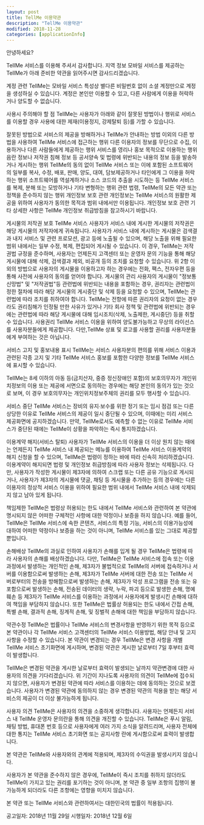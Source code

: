 ```yaml
---
layout: post
title: TellMe 이용약관
description: "TellMe 이용약관"
modified: 2018-11-28
categories: [applicationInfo]
---
```

안녕하세요?

TellMe 서비스를 이용해 주셔서 감사합니다. 지역 정보 모바일 서비스를 제공하는 TellMe가 아래 준비한 약관을 읽어주시면 감사드리겠습니다.

계정 관련
TellMe는 모바일 서비스 특성상 별다른 비밀번호 없이 소셜 계정만으로 계정을 생성하실 수 있습니다.
계정은 본인만 이용할 수 있고, 다른 사람에게 이용을 허락하거나 양도할 수 없습니다. 

사용시 주의해야 할 점
TellMe는 사용자가 아래와 같이 잘못된 방법이나 행위로 서비스를 이용할 경우 사용에 대한 제재(이용정지, 강제탈퇴 등)를 가할 수 있습니다.

잘못된 방법으로 서비스의 제공을 방해하거나 TellMe가 안내하는 방법 이외의 다른 방법을 사용하여 TellMe 서비스에 접근하는 행위
다른 이용자의 정보를 무단으로 수집, 이용하거나 다른 사람들에게 제공하는 행위
서비스를 영리나 홍보 목적으로 이용하는 행위
음란 정보나 저작권 침해 정보 등 공서양속 및 법령에 위반되는 내용의 정보 등을 발송하거나 게시하는 행위
TellMe의 동의 없이 TellMe 서비스 또는 이에 포함된 소프트웨어의 일부를 복사, 수정, 배포, 판매, 양도, 대여, 담보제공하거나 타인에게 그 이용을 허락하는 행위
소프트웨어를 역설계하거나 소스 코드의 추출을 시도하는 등 TellMe 서비스를 복제, 분해 또는 모방하거나 기타 변형하는 행위
관련 법령, TellMe의 모든 약관 또는 정책을 준수하지 않는 행위
개인정보 보호 관련
개인정보는 TellMe 서비스의 원활한 제공을 위하여 사용자가 동의한 목적과 범위 내에서만 이용됩니다. 개인정보 보호 관련 기타 상세한 사항은 TellMe 개인정보 취급방침을 참고하시기 바랍니다.

게시물의 저작권 보호
TellMe 서비스 사용자가 서비스 내에 게시한 게시물의 저작권은 해당 게시물의 저작자에게 귀속됩니다.
사용자가 서비스 내에 게시하는 게시물은 검색결과 내지 서비스 및 관련 프로모션, 광고 등에 노출될 수 있으며, 해당 노출을 위해 필요한 범위 내에서는 일부 수정, 복제, 편집되어 게시될 수 있습니다. 이 경우, TellMe는 저작권법 규정을 준수하며, 사용자는 언제든지 고객센터 또는 운영자 문의 기능을 통해 해당 게시물에 대해 삭제, 검색결과 제외, 비공개 등의 조치를 요청할 수 있습니다.
위 2항 이외의 방법으로 사용자의 게시물을 이용하고자 하는 경우에는 전화, 팩스, 전자우편 등을 통해 사전에 사용자의 동의를 얻어야 합니다.
게시물의 관리
사용자의 게시물이 "정보통신망법" 및 "저작권법"등 관련법에 위반되는 내용을 포함하는 경우, 권리자는 관련법이 정한 절차에 따라 해당 게시물의 게시중단 및 삭제 등을 요청할 수 있으며, TellMe는 관련법에 따라 조치를 취하여야 합니다.
TellMe는 전항에 따른 권리자의 요청이 없는 경우라도 권리침해가 인정될 만한 사유가 있거나 기타 회사 정책 및 관련법에 위반되는 경우에는 관련법에 따라 해당 게시물에 대해 임시조치(삭제, 노출제한, 게시중단) 등을 취할 수 있습니다.
사용권리
TellMe 서비스 이용을 위하여 양도불가능하고 무상의 라이선스를 사용자분들에게 제공합니다. 다만,TellMe 상표 및 로고를 사용할 권리를 사용자분들에게 부여하는 것은 아닙니다.

서비스 고지 및 홍보내용 표시
TellMe는 서비스 사용자분의 편의를 위해 서비스 이용과 관련된 각종 고지 및 기타 TellMe 서비스 홍보를 포함한 다양한 정보를 TellMe 서비스에 표시할 수 있습니다.

TellMe는 8세 이하의 아동 등(금치산자, 중증 정신장애인 포함)의 보호의무자가 개인위치정보의 이용 또는 제공에 서면으로 동의하는 경우에는 해당 본인의 동의가 있는 것으로 보며, 이 경우 보호의무자는 개인위치정보주체의 권리를 모두 행사할 수 있습니다.

서비스 중단
TellMe 서비스는 장비의 유지∙보수를 위한 정기 또는 임시 점검 또는 다른 상당한 이유로 TellMe 서비스의 제공이 일시 중단될 수 있으며, 이때에는 미리 서비스 제공화면에 공지하겠습니다. 만약, TellMe로서도 예측할 수 없는 이유로 TellMe 서비스가 중단된 때에는 TellMe이 상황을 파악하는 즉시 통지하겠습니다.

이용계약 해지(서비스 탈퇴)
사용자가 TellMe 서비스의 이용을 더 이상 원치 않는 때에는 언제든지 TellMe 서비스 내 제공되는 메뉴를 이용하여 TellMe 서비스 이용계약의 해지 신청을 할 수 있으며, TellMe은 법령이 정하는 바에 따라 신속히 처리하겠습니다. 이용계약이 해지되면 법령 및 개인정보 취급방침에 따라 사용자 정보는 삭제됩니다. 다만, 사용자가 작성한 게시물이 제3자에 의하여 스크랩 또는 다른 공유 기능으로 게시되거나, 사용자가 제3자의 게시물에 댓글, 채팅 등 게시물을 추가하는 등의 경우에는 다른 이용자의 정상적 서비스 이용을 위하여 필요한 범위 내에서 TellMe 서비스 내에 삭제되지 않고 남아 있게 됩니다.

책임제한
TellMe은 법령상 허용되는 한도 내에서 TellMe 서비스와 관련하여 본 약관에 명시되지 않은 어떠한 구체적인 사항에 대한 약정이나 보증을 하지 않습니다. 예를 들어, TellMe은 TellMe 서비스에 속한 콘텐츠, 서비스의 특정 기능, 서비스의 이용가능성에 대하여 어떠한 약정이나 보증을 하는 것이 아니며, TellMe 서비스를 있는 그대로 제공할 뿐입니다.

손해배상
TellMe의 과실로 인하여 사용자가 손해를 입게 될 경우 TellMe은 법령에 따라 사용자의 손해를 배상하겠습니다. 다만, TellMe은 TellMe 서비스에 접속 또는 이용과정에서 발생하는 개인적인 손해, 제3자가 불법적으로 TellMe의 서버에 접속하거나 서버를 이용함으로써 발생하는 손해, 제3자가 TellMe 서버에 대한 전송 또는 TellMe 서버로부터의 전송을 방해함으로써 발생하는 손해, 제3자가 악성 프로그램을 전송 또는 유포함으로써 발생하는 손해, 전송된 데이터의 생략, 누락, 파괴 등으로 발생한 손해, 명예훼손 등 제3자가 TellMe 서비스를 이용하는 과정에서 사용자에게 발생시킨 손해에 대하여 책임을 부담하지 않습니다. 또한 TellMe은 법률상 허용되는 한도 내에서 간접 손해, 특별 손해, 결과적 손해, 징계적 손해, 및 징벌적 손해에 대한 책임을 부담하지 않습니다.

약관수정
TellMe은 법률이나 TellMe 서비스의 변경사항을 반영하기 위한 목적 등으로 본 약관이나 각 TellMe 서비스 고객센터의 TellMe 서비스 이용방법, 해당 안내 및 고지사항을 수정할 수 있습니다. 본 약관이 변경되는 경우 TellMe은 변경 사항을 개별 TellMe 서비스 초기화면에 게시하며, 변경된 약관은 게시한 날로부터 7일 후부터 효력이 발생합니다.

TellMe은 변경된 약관을 게시한 날로부터 효력이 발생되는 날까지 약관변경에 대한 사용자의 의견을 기다리겠습니다. 위 기간이 지나도록 사용자의 의견이 TellMe에 접수되지 않으면, 사용자가 변경된 약관에 따라 서비스를 이용하는 데에 동의하는 것으로 보겠습니다. 사용자가 변경된 약관에 동의하지 않는 경우 변경된 약관의 적용을 받는 해당 서비스의 제공이 더 이상 불가능하게 됩니다.

사용자 의견
TellMe은 사용자의 의견을 소중하게 생각합니다. 사용자는 언제든지 서비스 내 TellMe 운영자 문의란을 통해 의견을 개진할 수 있습니다. TellMe은 푸시 알림, 채팅 방법, 휴대폰 번호 등으로 사용자에게 여러 가지 소식을 알려드리며, 사용자 전체에 대한 통지는 TellMe 서비스 초기화면 또는 공지사항 란에 게시함으로써 효력이 발생합니다.

본 약관은 TellMe와 사용자와의 관계에 적용되며, 제3자의 수익권을 발생시키지 않습니다.

사용자가 본 약관을 준수하지 않은 경우에, TellMe이 즉시 조치를 취하지 않더라도 TellMe이 가지고 있는 권리를 포기하는 것이 아니며, 본 약관 중 일부 조항의 집행이 불가능하게 되더라도 다른 조항에는 영향을 미치지 않습니다.

본 약관 또는 TellMe 서비스와 관련하여서는 대한민국의 법률이 적용됩니다.

공고일자: 2018년 11월 29일
시행일자: 2018년 12월 6일